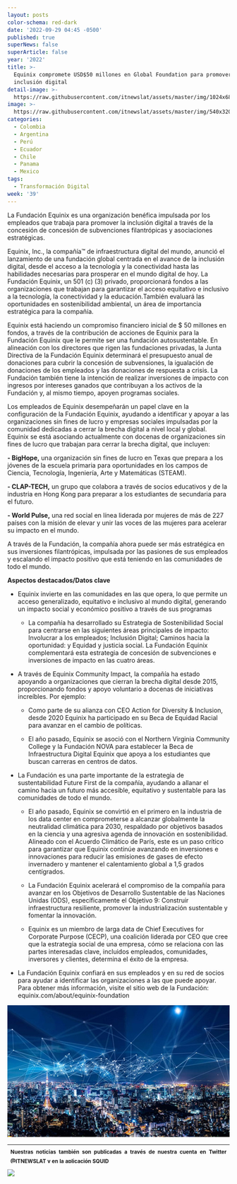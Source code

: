 ```yaml
---
layout: posts
color-schema: red-dark
date: '2022-09-29 04:45 -0500'
published: true
superNews: false
superArticle: false
year: '2022'
title: >-
  Equinix compromete USD$50 millones en Global Foundation para promover la
  inclusión digital
detail-image: >-
  https://raw.githubusercontent.com/itnewslat/assets/master/img/1024x680/Digitalization-g.jpg
image: >-
  https://raw.githubusercontent.com/itnewslat/assets/master/img/540x320/Digitalization-p.jpg
categories:
  - Colombia
  - Argentina
  - Perú
  - Ecuador
  - Chile
  - Panama
  - Mexico
tags:
  - Transformación Digital
week: '39'
---
```

La Fundación Equinix es una organización benéfica impulsada por los empleados que trabaja para promover la inclusión digital a través de la concesión de concesión de subvenciones filantrópicas y asociaciones estratégicas.
 
Equinix, Inc., la compañía™ de infraestructura digital del mundo, anunció el lanzamiento de una fundación global centrada en el avance de la inclusión digital, desde el acceso a la tecnología y la conectividad hasta las habilidades necesarias para prosperar en el mundo digital de hoy. La Fundación Equinix, un 501 (c) (3) privado, proporcionará fondos a las organizaciones que trabajan para garantizar el acceso equitativo e inclusivo a la tecnología, la conectividad y la educación.También evaluará las oportunidades en sostenibilidad ambiental, un área de importancia estratégica para la compañía.
 
Equinix está haciendo un compromiso financiero inicial de $ 50 millones en fondos, a través de la contribución de acciones de Equinix para la Fundación Equinix que le permite ser una fundación autosustentable. En alineación con los directores que rigen las fundaciones privadas, la Junta Directiva de la Fundación Equinix determinará el presupuesto anual de donaciones para cubrir la concesión de subvensiones, la igualación de donaciones de los empleados y las donaciones de respuesta a crisis. La Fundación también tiene la intención de realizar inversiones de impacto con ingresos por intereses ganados que contribuyan a los activos de la Fundación y, al mismo tiempo, apoyen programas sociales.
 
Los empleados de Equinix desempeñarán un papel clave en la configuración de la Fundación Equinix, ayudando a identificar y apoyar a las organizaciones sin fines de lucro y empresas sociales impulsadas por la comunidad dedicadas a cerrar la brecha digital a nivel local y global. Equinix se está asociando actualmente con docenas de organizaciones sin fines de lucro que trabajan para cerrar la brecha digital, que incluyen:
 
**- BigHope,** una organización sin fines de lucro en Texas que prepara a los jóvenes de la escuela primaria para oportunidades en los campos de Ciencia, Tecnología, Ingeniería, Arte y Matemáticas (STEAM).
 
**- CLAP-TECH,** un grupo que colabora a través de socios educativos y de la industria en Hong Kong para preparar a los estudiantes de secundaria para el futuro.

 
**- World Pulse,** una red social en línea liderada por mujeres de más de 227 países con la misión de elevar y unir las voces de las mujeres para acelerar su impacto en el mundo.

 
A través de la Fundación, la compañía ahora puede ser más estratégica en sus inversiones filantrópicas, impulsada por las pasiones de sus empleados y escalando el impacto positivo que está teniendo en las comunidades de todo el mundo.
 
**Aspectos destacados/Datos clave**
 
- Equinix invierte en las comunidades en las que opera, lo que permite un acceso generalizado, equitativo e inclusivo al mundo digital, generando un impacto social y económico positivo a través de sus programas
	- La compañía ha desarrollado su Estrategia de Sostenibilidad Social para centrarse en las siguientes áreas principales de impacto: Involucrar a los empleados; Inclusión Digital; Caminos hacia la oportunidad: y Equidad y justicia social. La Fundación Equinix complementará esta estrategia de concesión de subvenciones e inversiones de impacto en las cuatro áreas.

 
- A través de Equinix Community Impact, la compañía ha estado apoyando a organizaciones que cierran la brecha digital desde 2015, proporcionando fondos y apoyo voluntario a docenas de iniciativas increíbles. Por ejemplo:
	- Como parte de su alianza con CEO Action for Diversity & Inclusion, desde 2020 Equinix ha participado en su Beca de Equidad Racial para avanzar en el cambio de políticas.
 
	- El año pasado, Equinix se asoció con el Northern Virginia Community College y la Fundación NOVA para establecer la Beca de Infraestructura Digital Equinix que apoya a los estudiantes que buscan carreras en centros de datos.

- La Fundación es una parte importante de la estrategia de sustentabilidad Future First de la compañía, ayudando a allanar el camino hacia un futuro más accesible, equitativo y sustentable para las comunidades de todo el mundo.

	- El año pasado, Equinix se convirtió en el primero en la industria de los data center en comprometerse a alcanzar globalmente la neutralidad climática para 2030, respaldado por objetivos basados en la ciencia y una agresiva agenda de innovación en sostenibilidad. Alineado con el Acuerdo Climático de París, este es un paso crítico para garantizar que Equinix continúe avanzando en inversiones e innovaciones para reducir las emisiones de gases de efecto invernadero y mantener el calentamiento global a 1,5 grados centígrados.
    
	- La Fundación Equinix acelerará el compromiso de la compañía para avanzar en los Objetivos de Desarrollo Sustentable de las Naciones Unidas (ODS), específicamente el Objetivo 9: Construir infraestructura resiliente, promover la industrialización sustentable y fomentar la innovación.
    
	- Equinix es un miembro de larga data de Chief Executives for Corporate Purpose (CECP), una coalición liderada por CEO que cree que la estrategia social de una empresa, cómo se relaciona con las partes interesadas clave, incluidos empleados, comunidades, inversores y clientes, determina el éxito de la empresa.

- La Fundación Equinix confiará en sus empleados y en su red de socios para ayudar a identificar las organizaciones a las que puede apoyar. Para obtener más información, visite el sitio web de la Fundación: equinix.com/about/equinix-foundation

![](https://raw.githubusercontent.com/itnewslat/assets/master/img/540x320/Digitalization-p.jpg)

<table style="height: 42px;" width="569">
<tbody>
<tr>
<td style="text-align: justify;"><sub><strong>Nuestras noticias también son publicadas a través de nuestra cuenta en Twitter <a href="https://twitter.com/itnewslat?lang=es">@ITNEWSLAT</a> y en la aplicación <a href="https://squidapp.co/en/">SQUID</a></strong></sub></td>
</tr>
</tbody>
</table>

<img src="https://tracker.metricool.com/c3po.jpg?hash=56f88a41e39ab42c063cc51676587a04"/>